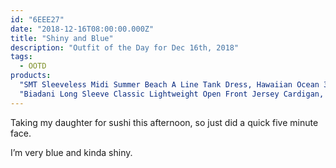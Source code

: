 ```yaml
---
id: "6EEE27"
date: "2018-12-16T08:00:00.000Z"
title: "Shiny and Blue"
description: "Outfit of the Day for Dec 16th, 2018"
tags:
  - OOTD
products:
  "SMT Sleeveless Midi Summer Beach A Line Tank Dress, Hawaiian Ocean 3X": https://www.amazon.com/exec/obidos/ASIN/B07F6CFTVN/curvyandtrans-20
  "Biadani Long Sleeve Classic Lightweight Open Front Jersey Cardigan, Black XXX-Large": https://www.amazon.com/exec/obidos/ASIN/B01AMHQQMQ/curvyandtrans-20
---
```

Taking my daughter for sushi this afternoon, so just did a quick five minute face.

I’m very blue and kinda shiny.
